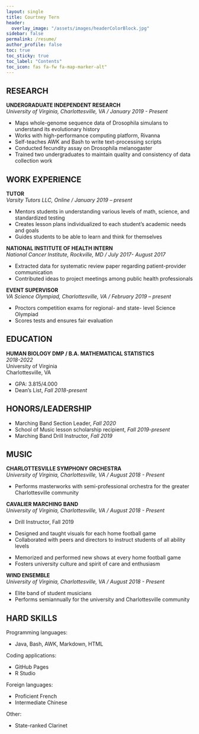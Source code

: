 ```yaml
---
layout: single
title: Courtney Tern
header:
  overlay_image: "/assets/images/headerColorBlock.jpg"
sidebar: false
permalink: /resume/
author_profile: false
toc: true
toc_sticky: true
toc_label: "Contents"
toc_icon: fas fa-fw fa-map-marker-alt"
---
```

## <i class="fas fa-microscope" style="background-color:#DEB143;color:#fff"></i> RESEARCH
**UNDERGRADUATE INDEPENDENT RESEARCH** <br>
*University of Virginia, Charlottesville, VA  /  January 2019 - Present*
* Maps whole-genome sequence data of Drosophila simulans to understand its evolutionary history
* Works with high-performance computing platform, Rivanna
*	Self-teaches AWK and Bash to write text-processing scripts
*	Conducted fecundity assay on Drosophila melanogaster
*	Trained two undergraduates to maintain quality and consistency of data collection work


## <i class="fas fa-briefcase" style="background-color:#DEB143;color:#fff"></i> WORK EXPERIENCE
**TUTOR** <br>
*Varsity Tutors LLC, Online  /  January 2019 – present*
*	Mentors students in understanding various levels of math, science, and standardized testing
*	Creates lesson plans individualized to each student’s academic needs and goals
*	Guides students to be able to learn and think for themselves

**NATIONAL INSTITUTE OF HEALTH INTERN** <br>
*National Cancer Institute, Rockville, MD  /  July 2017- August 2017*
*	Extracted data for systematic review paper regarding patient-provider communication
*	Contributed ideas to project meetings among public health professionals

**EVENT SUPERVISOR** <br>
*VA Science Olympiad, Charlottesville, VA  /  February 2019 – present*
*	Proctors competition exams for regional- and state- level Science Olympiad
*	Scores tests and ensures fair evaluation


## <i class="fas fa-graduation-cap" style="background-color:#DEB143;color:#fff"></i> EDUCATION

**HUMAN BIOLOGY DMP / B.A. MATHEMATICAL STATISTICS** <br>
*2018-2022* <br>
University of Virginia <br>
Charlottesville, VA <br>
* GPA: 3.815/4.000
*	Dean’s List, *Fall 2018-present*


## <i class="fas fa-award" style="background-color:#DEB143;color:#fff"></i> HONORS/LEADERSHIP
*	Marching Band Section Leader, *Fall 2020*
*	School of Music lesson scholarship recipient, *Fall 2019-present*
* Marching Band Drill Instructor, *Fall 2019*


## <i class="fas fa-compact-disc" style="background-color:#DEB143;color:#fff"></i> MUSIC
**CHARLOTTESVILLE SYMPHONY ORCHESTRA** <br>
*University of Virginia, Charlottesville, VA  /  August 2018 - Present*
*	Performs masterworks with semi-professional orchestra for the greater Charlottesville community

**CAVALIER MARCHING BAND** <br>
*University of Virginia, Charlottesville, VA  /  August 2018 - Present*
*	Drill Instructor, Fall 2019
  - Designed and taught visuals for each home football game
  - Collaborated with peers and directors to instruct students of all ability levels
*	Memorized and performed new shows at every home football game
*	Fosters university culture and spirit of care and enthusiasm

**WIND ENSEMBLE** <br>
*University of Virginia, Charlottesville, VA  /  August 2018 - Present*
*	Elite band of student musicians
*	Performs semiannually for the university and Charlottesville community

## <i class="fas fa-book-open" style="background-color:#DEB143;color:#fff"></i> HARD SKILLS
Programming languages:
* Java, Bash, AWK, Markdown, HTML

Coding applications:
* GitHub Pages
* R Studio

Foreign languages:
* Proficient French
* Intermediate Chinese

Other:
* State-ranked Clarinet
